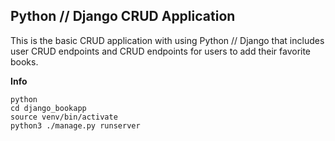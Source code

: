 ## Python // Django CRUD Application

This is the basic CRUD application with using Python // Django that includes user CRUD endpoints and CRUD endpoints for users to add their favorite books.

**Info**

```
python
cd django_bookapp
source venv/bin/activate
python3 ./manage.py runserver
```
